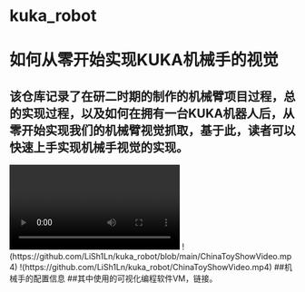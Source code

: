# kuka_robot
# 如何从零开始实现KUKA机械手的视觉
## 该仓库记录了在研二时期的制作的机械臂项目过程，总的实现过程，以及如何在拥有一台KUKA机器人后，从零开始实现我们的机械臂视觉抓取，基于此，读者可以快速上手实现机械手视觉的实现。
<video src = "https://github.com/LiSh1Ln/kuka_robot/ChinaToyShowVideo.mp4" controls = "controls" autoplay = "autoplay">
</video>
!(https://github.com/LiSh1Ln/kuka_robot/blob/main/ChinaToyShowVideo.mp4)
!(https://github.com/LiSh1Ln/kuka_robot/ChinaToyShowVideo.mp4)
##机械手的配置信息
##其中使用的可视化编程软件VM，链接。

